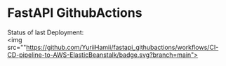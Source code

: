 # FastAPI GithubActions
Status of last Deployment: <br>
<img src=""https://github.com/YuriiHamii/fastapi_githubactions/workflows/CI-CD-pipeline-to-AWS-ElasticBeanstalk/badge.svg?branch=main">
<br>
